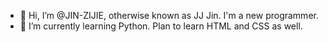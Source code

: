 - 👋 Hi, I’m @JIN-ZIJIE, otherwise known as JJ Jin. I'm a new programmer. 
- 🌱 I’m currently learning Python. Plan to learn HTML and CSS as well.

<!---
JIN-ZIJIE/JIN-ZIJIE is a ✨ special ✨ repository because its `README.md` (this file) appears on your GitHub profile.
You can click the Preview link to take a look at your changes.
--->
